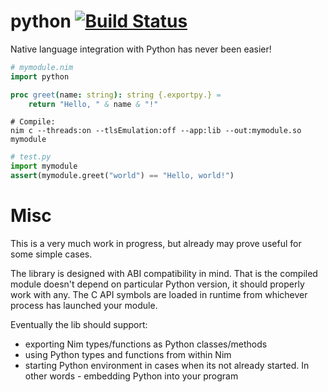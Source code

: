 # python [![Build Status](https://travis-ci.org/yglukhov/python.svg?branch=master)](https://travis-ci.org/yglukhov/python)

Native language integration with Python has never been easier!

```nim
# mymodule.nim
import python

proc greet(name: string): string {.exportpy.} =
    return "Hello, " & name & "!"
```

```
# Compile:
nim c --threads:on --tlsEmulation:off --app:lib --out:mymodule.so mymodule
```

```py
# test.py
import mymodule
assert(mymodule.greet("world") == "Hello, world!")
```

# Misc
This is a very much work in progress, but already may prove useful for some
simple cases.

The library is designed with ABI compatibility in mind. That is
the compiled module doesn't depend on particular Python version, it should
properly work with any. The C API symbols are loaded in runtime from whichever
process has launched your module.

Eventually the lib should support:
* exporting Nim types/functions as Python classes/methods
* using Python types and functions from within Nim
* starting Python environment in cases when its not already started. In other words - embedding Python into your program
